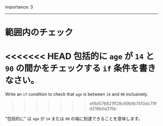 importance: 3

---

# 範囲内のチェック

<<<<<<< HEAD
包括的に `age` が `14` と `90` の間かをチェックする `if` 条件を書きなさい。
=======
Write an `if` condition to check that `age` is between `14` and `90` inclusively.
>>>>>>> ef8d576821ff28c69bfb7410dc79fd216b0a315b

"包括的に" は `age` が `14` または `90` の端に到達できることを意味します。

